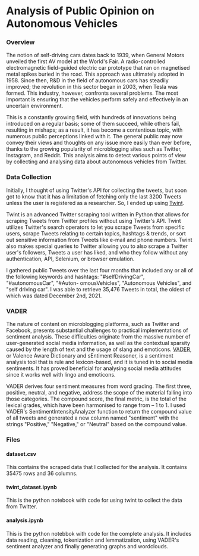 # Analysis of Public Opinion on Autonomous Vehicles

### Overview
The notion of self-driving cars dates back to 1939, when General Motors unveiled the first AV model at the World's Fair. A radio-controlled electromagnetic field-guided electric car prototype that ran on magnetised metal spikes buried in the road. This approach was ultimately adopted in 1958.
Since then, R&D in the field of autonomous cars has steadily improved; the revolution in this sector began in 2003, when Tesla was formed. This industry, however, confronts several problems. The most important is ensuring that the vehicles perform safely and effectively in an uncertain environment.

This is a constantly growing field, with hundreds of innovations being introduced on a regular basis; some of them succeed, while others fail, resulting in mishaps; as a result, it has become a contentious topic, with numerous public perceptions linked with it.
The general public may now convey their views and thoughts on any issue more easily than ever before, thanks to the growing popularity of microblogging sites such as Twitter, Instagram, and Reddit. This analysis aims to detect various points of view by collecting and analysing data about autonomous vehicles from Twitter.


### Data Collection
Initially, I thought of using Twitter's API for collecting the tweets, but soon got to know that it has a limitation of fetching only the last 3200 Tweets unless the user is registered as a researcher. So, I ended up using [Twint](https://github.com/twintproject/twint).

Twint is an advanced Twitter scraping tool written in Python that allows for scraping Tweets from Twitter profiles without using Twitter's API.
Twint utilizes Twitter's search operators to let you scrape Tweets from specific users, scrape Tweets relating to certain topics, hashtags & trends, or sort out sensitive information from Tweets like e-mail and phone numbers.
Twint also makes special queries to Twitter allowing you to also scrape a Twitter user's followers, Tweets a user has liked, and who they follow without any authentication, API, Selenium, or browser emulation.

I gathered public Tweets over the last four months that included any or all of the following keywords and hashtags: "#selfDrivingCar", "#autonomousCar", "#Auton- omousVehicles", "Autonomous Vehicles", and "self driving car". I was able to retrieve 35,476 Tweets in total, the oldest of which was dated December 2nd, 2021.


### VADER

The nature of content on microblogging platforms, such as Twitter and Facebook, presents substantial challenges to practical implementations of sentiment analysis.
These difficulties originate from the massive number of user-generated social media information, as well as the contextual sparsity caused by the length of text and the usage of slang and emoticons.
[VADER](https://github.com/cjhutto/vaderSentiment), or Valence Aware Dictionary and sEntiment Reasoner, is a sentiment analysis tool that is rule and lexicon-based, and it is tuned in to social media sentiments.
It has proved beneficial for analysing social media attitudes since it works well with lingo and emoticons.

VADER derives four sentiment measures from word grading. The first three, positive, neutral, and negative, address the scope of the material falling into those categories.
The compound score, the final metric, is the total of the lexical grades, which have been harmonised to range from – 1 to 1.
I used VADER's SentimentIntensityAnalyzer function to return the compound value of all tweets and generated a new column named "sentiment" with the strings "Positive," "Negative," or "Neutral" based on the compound value.


### Files

#### dataset.csv

This contains the scraped data that I collected for the analysis. 
It contains 35475 rows and 36 columns.

#### twint_dataset.ipynb

This is the python notebook with code for using twint to collect the data from Twitter.

#### analysis.ipynb

This is the python notebbok with code for the complete analysis.
It includes data reading, cleaning, tokenization and lemmatization, using VADER's sentiment analyzer and finally generating graphs and wordclouds.
